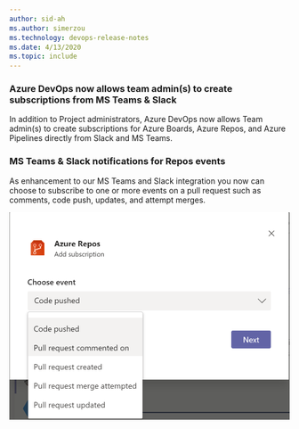 ```yaml
---
author: sid-ah
ms.author: simerzou
ms.technology: devops-release-notes
ms.date: 4/13/2020
ms.topic: include
---
```

### Azure DevOps now allows team admin(s) to create subscriptions from MS Teams & Slack

In addition to Project administrators, Azure DevOps now allows Team admin(s) to create subscriptions for Azure Boards, Azure Repos, and Azure Pipelines directly from Slack and MS Teams.


### MS Teams & Slack notifications for Repos events

As enhancement to our MS Teams and Slack integration you now can choose to subscribe to one or more events on a pull request such as comments, code push, updates, and attempt merges.

![img](../../media/168-general-0-0.png)
